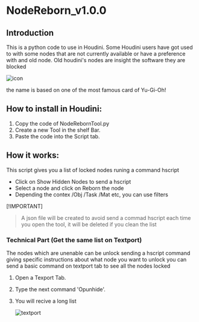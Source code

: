 # NodeReborn_v1.0.0

## Introduction
This is a python code to use in Houdini.
Some Houdini users have got used to with some nodes that are not currently available or have a preference with and old node.
Old houdini's nodes are insight the software they are blocked 

![icon](https://github.com/DanteVFX/Houdini-NodeReborn/assets/156336362/7389762c-03af-4b82-976f-a22b46d73e79)

the name is based on one of the most famous card of Yu-Gi-Oh!

## How to install in Houdini: 
1. Copy the code of NodeRebornTool.py
2. Create a new Tool in the shelf Bar.
3. Paste the code into the Script tab.



## How it works:
This script gives you a list of locked nodes runing a command hscript
* Click on Show Hidden Nodes to send a hscript
* Select a node and click on Reborn the node
* Depending the contex /Obj /Task /Mat etc,  you can use filters




[!IMPORTANT]
> A json file will be created to avoid send a commad hscript each time you open the tool, it will be deleted if you clean the list







### Technical Part (Get the same list on Textport) 

The nodes which are unenable can be unlock sending a hscript command giving specific instructions about what node you want to unlock
you can send a basic command on textport tab to see all the nodes locked

1. Open a Texport Tab.
2. Type the next command 'Opunhide'.
3. You will recive a long list
   
   ![textport](https://github.com/DanteVFX/Houdini-NodeReborn/assets/156336362/50a8880c-3bb0-41f9-b2ed-9419bfdc1aab)
